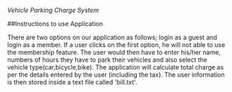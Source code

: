 *Vehicle Parking Charge System*

##Instructions to use Application

There are two options on our application as follows; login as a guest and login as a member. If a user clicks on the first option, he will not able to use the membership feature. The user would then have to enter his/her name, numbers of hours they have to park their vehicles and also select the vehicle type(car,bicycle,bike). The application will calculate total charge as per the details entered by the user (including the tax). The user information is then stored inside a text file called 'bill.txt'.


